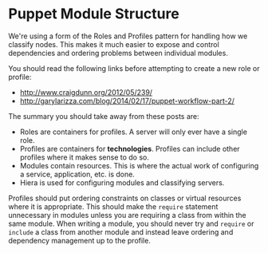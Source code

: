 # Puppet Module Structure
We're using a form of the Roles and Profiles pattern for handling how we
classify nodes. This makes it much easier to expose and control dependencies
and ordering problems between individual modules.

You should read the following links before attempting to create a new role or profile:
* http://www.craigdunn.org/2012/05/239/
* http://garylarizza.com/blog/2014/02/17/puppet-workflow-part-2/

The summary you should take away from these posts are:
* Roles are containers for profiles. A server will only ever have a single
  role.
* Profiles are containers for **technologies**. Profiles can include other
  profiles where it makes sense to do so.
* Modules contain resources. This is where the actual work of configuring a
  service, application, etc. is done.
* Hiera is used for configuring modules and classifying servers.

Profiles should put ordering constraints on classes or virtual resources where
it is appropriate. This should make the `require` statement unnecessary in
modules unless you are requiring a class from within the same module. When
writing a module, you should never try and `require` or `include` a class from
another module and instead leave ordering and dependency management up to the
profile.

